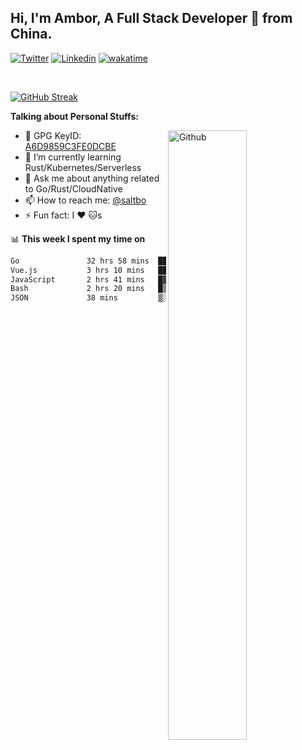 ## Hi, I'm Ambor, A Full Stack Developer 🚀 from China.

[![Twitter](https://img.shields.io/badge/-saltbo-1ca0f1?style=flat&logo=twitter&logoColor=white)](https://twitter.com/rdsaltbo)
[![Linkedin](https://img.shields.io/badge/-saltbo-blue?style=flat&logo=Linkedin&logoColor=white)](https://www.linkedin.com/in/saltbo/)
[![wakatime](https://wakatime.com/badge/user/f82b1c77-faab-48cd-aef5-a12c0aff104b.svg)](https://wakatime.com/@f82b1c77-faab-48cd-aef5-a12c0aff104b)

&nbsp;  

[![GitHub Streak](http://github-readme-streak-stats.herokuapp.com?user=saltbo&hide_border=true&date_format=M%20j%5B%2C%20Y%5D)](https://git.io/streak-stats)

**Talking about Personal Stuffs:**
<!-- Any image aligned to the right. Beware the width  -->
<img width="50%" align="right" alt="Github" src="https://raw.githubusercontent.com/saltbo/saltbo/master/images/git-header.svg" />

- 🤘 GPG KeyID: [A6D9859C3FE0DCBE](https://saltbo.cn/pgp_keys.asc)
- 🌱 I’m currently learning Rust/Kubernetes/Serverless
- 💬 Ask me about anything related to Go/Rust/CloudNative
- 📫 How to reach me: [@saltbo](https://t.me/saltbo)
- ⚡ Fun fact: I :heart: :cat:s


📊 **This week I spent my time on**
<!--START_SECTION:waka-->

```txt
Go               32 hrs 58 mins  ███████████████████░░░░░░   76.41 %
Vue.js           3 hrs 10 mins   ██░░░░░░░░░░░░░░░░░░░░░░░   07.37 %
JavaScript       2 hrs 41 mins   █▓░░░░░░░░░░░░░░░░░░░░░░░   06.25 %
Bash             2 hrs 20 mins   █▒░░░░░░░░░░░░░░░░░░░░░░░   05.41 %
JSON             38 mins         ▒░░░░░░░░░░░░░░░░░░░░░░░░   01.48 %
```

<!--END_SECTION:waka-->
